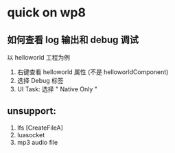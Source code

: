 # quick on wp8

## 如何查看 log 输出和 debug 调试

以 helloworld 工程为例

1. 右键查看 helloworld 属性 (不是 helloworldComponent)
2. 选择 Debug 标签
3. UI Task: 选择   " Native Only "

## unsupport:

1. lfs     [CreateFileA]
2. luasocket
3. mp3 audio file